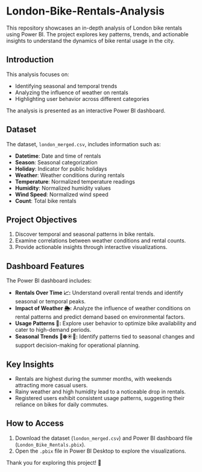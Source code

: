 # London-Bike-Rentals-Analysis

This repository showcases an in-depth analysis of London bike rentals using Power BI. The project explores key patterns, trends, and actionable insights to understand the dynamics of bike rental usage in the city.

## Introduction
This analysis focuses on:
- Identifying seasonal and temporal trends
- Analyzing the influence of weather on rentals
- Highlighting user behavior across different categories

The analysis is presented as an interactive Power BI dashboard.

## Dataset 
The dataset, `london_merged.csv`, includes information such as:
- **Datetime**: Date and time of rentals
- **Season**: Seasonal categorization
- **Holiday**: Indicator for public holidays
- **Weather**: Weather conditions during rentals
- **Temperature**: Normalized temperature readings
- **Humidity**: Normalized humidity values
- **Wind Speed**: Normalized wind speed
- **Count**: Total bike rentals

## Project Objectives
1. Discover temporal and seasonal patterns in bike rentals.
2. Examine correlations between weather conditions and rental counts.
3. Provide actionable insights through interactive visualizations.

## Dashboard Features
The Power BI dashboard includes:
- **Rentals Over Time 📈:** Understand overall rental trends and identify seasonal or temporal peaks.
- **Impact of Weather 🌦️:** Analyze the influence of weather conditions on rental patterns and predict demand based on environmental factors.
- **Usage Patterns 👥:** Explore user behavior to optimize bike availability and cater to high-demand periods.
- **Seasonal Trends 🍂❄️☀️🌸:** Identify patterns tied to seasonal changes and support decision-making for operational planning.

## Key Insights
- Rentals are highest during the summer months, with weekends attracting more casual users.
- Rainy weather and high humidity lead to a noticeable drop in rentals.
- Registered users exhibit consistent usage patterns, suggesting their reliance on bikes for daily commutes.

## How to Access
1. Download the dataset (`london_merged.csv`) and Power BI dashboard file (`London_Bike_Rentals.pbix`).
2. Open the `.pbix` file in Power BI Desktop to explore the visualizations.

Thank you for exploring this project! 🚴
